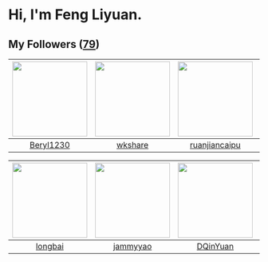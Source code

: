 # Hi, I'm Feng Liyuan.

## My Followers ([79](https://github.com/SunRunAway?tab=followers))

| <img src="https://avatars2.githubusercontent.com/u/23115833?v=4" width="150" height="150" /> | <img src="https://avatars2.githubusercontent.com/u/2918384?v=4" width="150" height="150" /> | <img src="https://avatars1.githubusercontent.com/u/31336171?v=4" width="150" height="150" /> | <img src="https://avatars2.githubusercontent.com/u/35111?v=4" width="150" height="150" /> |
| :------------------------------------------------------------------------------------------: | :-----------------------------------------------------------------------------------------: | :------------------------------------------------------------------------------------------: | :---------------------------------------------------------------------------------------: |
|                           [Beryl1230](https://github.com/Beryl1230)                          |                            [wkshare](https://github.com/wkshare)                            |                       [ruanjiancaipu](https://github.com/ruanjiancaipu)                      |                            [why404](https://github.com/why404)                            |

| <img src="https://avatars1.githubusercontent.com/u/1204301?v=4" width="150" height="150" /> | <img src="https://avatars3.githubusercontent.com/u/38520451?v=4" width="150" height="150" /> | <img src="https://avatars1.githubusercontent.com/u/23725000?v=4" width="150" height="150" /> | <img src="https://avatars3.githubusercontent.com/u/10694566?v=4" width="150" height="150" /> |
| :-----------------------------------------------------------------------------------------: | :------------------------------------------------------------------------------------------: | :------------------------------------------------------------------------------------------: | :------------------------------------------------------------------------------------------: |
|                            [longbai](https://github.com/longbai)                            |                            [jammyyao](https://github.com/jammyyao)                           |                            [DQinYuan](https://github.com/DQinYuan)                           |                          [zhuboshuai](https://github.com/zhuboshuai)                         |